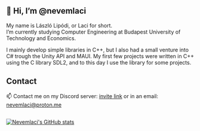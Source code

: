 ## 👋 Hi, I’m @nevemlaci

My name is László Lipódi, or Laci for short.<br> 
I’m currently studying Computer Engineering at Budapest University of Technology and Economics. 

I mainly develop simple libraries in C++, but I also had a small venture into C# trough the Unity API and MAUI.
My first few projects were written in C++ using the C library SDL2, and to this day I use the library for some projects.


## Contact
📫 Contact me on my Discord server: [invite link](https://discord.gg/4SwvkJa2) or in an email: nevemlaci@proton.me
## 
[![Nevemlaci's GitHub stats](https://github-readme-stats-two-navy-28.vercel.app/api/top-langs?username=nevemlaci&show_icons=true&theme=dark&layout=donut-vertical)](https://github.com/anuraghazra/github-readme-stats)

<!---
nevemlaci/nevemlaci is a ✨ special ✨ repository because its `README.md` (this file) appears on your GitHub profile.
You can click the Preview link to take a look at your changes.
--->
